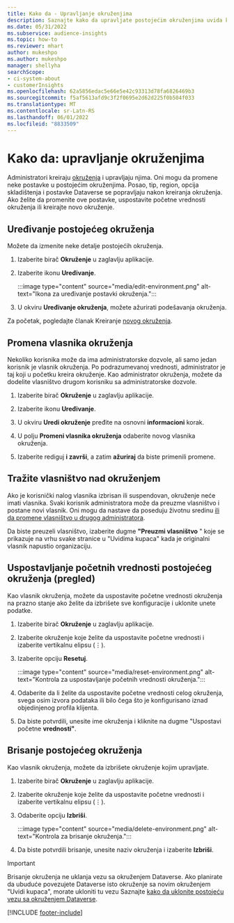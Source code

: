 ```yaml
---
title: Kako da - Upravljanje okruženjima
description: Saznajte kako da upravljate postojećim okruženjima uvida klijenata kao administrator."
ms.date: 05/31/2022
ms.subservice: audience-insights
ms.topic: how-to
ms.reviewer: mhart
author: mukeshpo
ms.author: mukeshpo
manager: shellyha
searchScope:
- ci-system-about
- customerInsights
ms.openlocfilehash: 62a5856edac5e66e5e42c93313d78fa6826469b3
ms.sourcegitcommit: f5af5613afd9c3f2f0695e2d62d225f0b504f033
ms.translationtype: MT
ms.contentlocale: sr-Latn-RS
ms.lasthandoff: 06/01/2022
ms.locfileid: "8833509"
---
```

# <a name="how-to-manage-environments"></a>Kako da: upravljanje okruženjima

Administratori kreiraju [okruženja](create-environment.md) i upravljaju njima. Oni mogu da promene neke postavke u postojećim okruženjima. Posao, tip, region, opcija skladištenja i postavke Dataverse se popravljaju nakon kreiranja okruženja. Ako želite da promenite ove postavke, uspostavite početne vrednosti okruženja ili kreirajte novo okruženje.

## <a name="edit-an-existing-environment"></a>Uređivanje postojećeg okruženja

Možete da izmenite neke detalje postojećih okruženja.

1. Izaberite birač **Okruženje** u zaglavlju aplikacije.

1. Izaberite ikonu **Uređivanje**.

   :::image type="content" source="media/edit-environment.png" alt-text="Ikona za uređivanje postavki okruženja.":::

1. U okviru **Uređivanje okruženja**, možete ažurirati podešavanja okruženja.

Za početak, pogledajte članak Kreiranje [novog okruženja](create-environment.md).

## <a name="change-the-owner-of-an-environment"></a>Promena vlasnika okruženja

Nekoliko korisnika može da ima administratorske dozvole, ali samo jedan korisnik je vlasnik okruženja. Po podrazumevanoj vrednosti, administrator je taj koji u početku kreira okruženje. Kao administrator okruženja, možete da dodelite vlasništvo drugom korisniku sa administratorske dozvole.

1. Izaberite birač **Okruženje** u zaglavlju aplikacije.

1. Izaberite ikonu **Uređivanje**.

1. U okviru **Uredi okruženje** pređite na osnovni **informacioni** korak.

1. U polju **Promeni vlasnika okruženja** odaberite novog vlasnika okruženja.  

1. Izaberite rediguj **i završi**, a zatim **ažuriraj** da biste primenili promene.

## <a name="claim-ownership-of-an-environment"></a>Tražite vlasništvo nad okruženjem

Ako je korisnički nalog vlasnika izbrisan ili suspendovan, okruženje neće imati vlasnika. Svaki korisnik administratora može da preuzme vlasništvo i postane novi vlasnik. Oni mogu da nastave da poseduju životnu sredinu [ili da promene vlasništvo u drugog administratora](#change-the-owner-of-an-environment).

Da biste preuzeli vlasništvo, izaberite dugme **"Preuzmi vlasništvo** " koje se prikazuje na vrhu svake stranice u "Uvidima kupaca" kada je originalni vlasnik napustio organizaciju.

## <a name="reset-an-existing-environment-preview"></a>Uspostavljanje početnih vrednosti postojećeg okruženja (pregled)

Kao vlasnik okruženja, možete da uspostavite početne vrednosti okruženja na prazno stanje ako želite da izbrišete sve konfiguracije i uklonite unete podatke.

1. Izaberite birač **Okruženje** u zaglavlju aplikacije.

1. Izaberite okruženje koje želite da uspostavite početne vrednosti i izaberite vertikalnu elipsu (&vellip;).

1. Izaberite opciju **Resetuj**.

   :::image type="content" source="media/reset-environment.png" alt-text="Kontrola za uspostavljanje početnih vrednosti okruženja.":::

1. Odaberite da li želite da uspostavite početne vrednosti celog okruženja, svega osim izvora podataka ili bilo čega što je konfigurisano iznad objedinjenog profila klijenta.

1. Da biste potvrdili, unesite ime okruženja i kliknite na dugme "Uspostavi početne **vrednosti"**.

## <a name="delete-an-existing-environment"></a>Brisanje postojećeg okruženja

Kao vlasnik okruženja, možete da izbrišete okruženje kojim upravljate.

1. Izaberite birač **Okruženje** u zaglavlju aplikacije.

1. Izaberite okruženje koje želite da uspostavite početne vrednosti i izaberite vertikalnu elipsu (&vellip;). 

1. Odaberite opciju **Izbriši**.

   :::image type="content" source="media/delete-environment.png" alt-text="Kontrola za brisanje okruženja.":::

1. Da biste potvrdili brisanje, unesite naziv okruženja i izaberite **Izbriši**.

> [!IMPORTANT]
> Brisanje okruženja ne uklanja vezu sa okruženjem Dataverse. Ako planirate da ubuduće povezujete Dataverse isto okruženje sa novim okruženjem "Uvidi kupaca", morate ukloniti tu vezu Saznajte [kako da uklonite postojeću vezu sa okruženjem Dataverse](customer-insights-dataverse.md#remove-an-existing-connection-to-a-dataverse-environment).

[!INCLUDE [footer-include](includes/footer-banner.md)]
